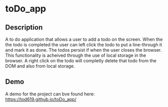 # toDo_app

## Description

A to do application that allows a user to add a todo on the screen. When the the todo is completed the user can left click the todo to put a line-through it and mark it as done. The todos persist if when the user closes the browser. This functionality is acheived through the use of local storage in the browser. A right click on the todo will completly delete that todo from the DOM and also from local storage.

## Demo

A demo for the project can bve found here: https://tod619.github.io/toDo_app/
